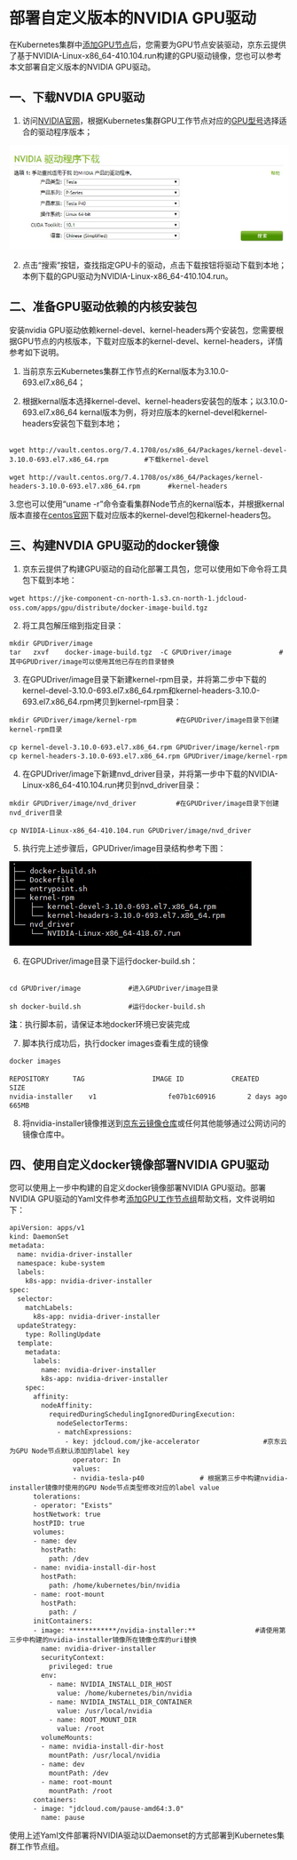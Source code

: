 
# 部署自定义版本的NVIDIA GPU驱动

在Kubernetes集群中[添加GPU节点](https://docs.jdcloud.com/cn/jcs-for-kubernetes/add-gpu)后，您需要为GPU节点安装驱动，京东云提供了基于NVIDIA-Linux-x86_64-410.104.run构建的GPU驱动镜像，您也可以参考本文部署自定义版本的NVIDIA GPU驱动。

 ## 一、下载NVDIA GPU驱动
 
 1. 访问[NVIDIA官网](https://www.nvidia.com/Download/index.aspx?lang=cn)，根据Kubernetes集群GPU工作节点对应的[GPU型号](https://docs.jdcloud.com/cn/virtual-machines/instance-type-family#user-content-6)选择适合的驱动程序版本；

 ![选择GPU驱动](../../../../image/Elastic-Compute/JCS-for-Kubernetes/GPUdriver.png)

 2. 点击“搜索”按钮，查找指定GPU卡的驱动，点击下载按钮将驱动下载到本地；本例下载的GPU驱动为NVIDIA-Linux-x86_64-410.104.run。

## 二、准备GPU驱动依赖的内核安装包

安装nvidia GPU驱动依赖kernel-devel、kernel-headers两个安装包，您需要根据GPU节点的内核版本，下载对应版本的kernel-devel、kernel-headers，详情参考如下说明。

1. 当前京东云Kubernetes集群工作节点的Kernal版本为3.10.0-693.el7.x86_64；

2. 根据kernal版本选择kernel-devel、kernel-headers安装包的版本；以3.10.0-693.el7.x86_64 kernal版本为例，将对应版本的kernel-devel和kernel-headers安装包下载到本地；

```

wget http://vault.centos.org/7.4.1708/os/x86_64/Packages/kernel-devel-3.10.0-693.el7.x86_64.rpm         #下载kernel-devel

wget http://vault.centos.org/7.4.1708/os/x86_64/Packages/kernel-headers-3.10.0-693.el7.x86_64.rpm       #kernel-headers

```

3.您也可以使用“uname -r”命令查看集群Node节点的kernal版本，并根据kernal版本直接在[centos官网](http://vault.centos.org/)下载对应版本的kernel-devel包和kernel-headers包。

## 三、构建NVDIA GPU驱动的docker镜像

1. 京东云提供了构建GPU驱动的自动化部署工具包，您可以使用如下命令将工具包下载到本地：

`
wget https://jke-component-cn-north-1.s3.cn-north-1.jdcloud-oss.com/apps/gpu/distribute/docker-image-build.tgz
`

2. 将工具包解压缩到指定目录：

```
mkdir GPUDriver/image
tar   zxvf    docker-image-build.tgz  -C GPUDriver/image            #其中GPUDriver/image可以使用其他已存在的目录替换

```

3. 在GPUDriver/image目录下新建kernel-rpm目录，并将第二步中下载的kernel-devel-3.10.0-693.el7.x86_64.rpm和kernel-headers-3.10.0-693.el7.x86_64.rpm拷贝到kernel-rpm目录：

```
mkdir GPUDriver/image/kernel-rpm          #在GPUDriver/image目录下创建kernel-rpm目录

cp kernel-devel-3.10.0-693.el7.x86_64.rpm GPUDriver/image/kernel-rpm            
cp kernel-headers-3.10.0-693.el7.x86_64.rpm GPUDriver/image/kernel-rpm
```

4. 在GPUDriver/image下新建nvd_driver目录，并将第一步中下载的NVIDIA-Linux-x86_64-410.104.run拷贝到nvd_driver目录：

```
mkdir GPUDriver/image/nvd_driver          #在GPUDriver/image目录下创建nvd_driver目录

cp NVIDIA-Linux-x86_64-410.104.run GPUDriver/image/nvd_driver      
```

5. 执行完上述步骤后，GPUDriver/image目录结构参考下图：

![目录结构参考](../../../../image/Elastic-Compute/JCS-for-Kubernetes/direxample.png)

6. 在GPUDriver/image目录下运行docker-build.sh：

```

cd GPUDriver/image            #进入GPUDriver/image目录

sh docker-build.sh            #运行docker-build.sh
```
**注**：执行脚本前，请保证本地docker环境已安装完成

7. 脚本执行成功后，执行docker images查看生成的镜像

```
docker images

REPOSITORY      TAG                 IMAGE ID            CREATED             SIZE
nvidia-installer    v1                  fe07b1c60916        2 days ago          665MB

```
8. 将nvidia-installer镜像推送到[京东云镜像仓库](https://docs.jdcloud.com/cn/container-registry/benefits)或任何其他能够通过公网访问的镜像仓库中。

## 四、使用自定义docker镜像部署NVIDIA GPU驱动

您可以使用上一步中构建的自定义docker镜像部署NVIDIA GPU驱动。部署NVIDIA GPU驱动的Yaml文件参考[添加GPU工作节点组](https://docs.jdcloud.com/cn/jcs-for-kubernetes/add-gpu)帮助文档，文件说明如下：

```
apiVersion: apps/v1
kind: DaemonSet
metadata:
  name: nvidia-driver-installer
  namespace: kube-system
  labels:
    k8s-app: nvidia-driver-installer
spec:
  selector:
    matchLabels:
      k8s-app: nvidia-driver-installer
  updateStrategy:
    type: RollingUpdate
  template:
    metadata:
      labels:
        name: nvidia-driver-installer
        k8s-app: nvidia-driver-installer
    spec:
      affinity:
        nodeAffinity:
          requiredDuringSchedulingIgnoredDuringExecution:
            nodeSelectorTerms: 
            - matchExpressions:
              - key: jdcloud.com/jke-accelerator                #京东云为GPU Node节点默认添加的label key
                operator: In
                values: 
                - nvidia-tesla-p40              # 根据第三步中构建nvidia-installer镜像时使用的GPU Node节点类型修改对应的label value
      tolerations:
      - operator: "Exists"
      hostNetwork: true
      hostPID: true
      volumes:
      - name: dev
        hostPath:
          path: /dev
      - name: nvidia-install-dir-host
        hostPath:
          path: /home/kubernetes/bin/nvidia
      - name: root-mount
        hostPath:
          path: /
      initContainers:
      - image: ************/nvidia-installer:**               #请使用第三步中构建的nvidia-installer镜像所在镜像仓库的uri替换 
        name: nvidia-driver-installer
        securityContext:
          privileged: true
        env:
          - name: NVIDIA_INSTALL_DIR_HOST
            value: /home/kubernetes/bin/nvidia
          - name: NVIDIA_INSTALL_DIR_CONTAINER
            value: /usr/local/nvidia
          - name: ROOT_MOUNT_DIR
            value: /root
        volumeMounts:
        - name: nvidia-install-dir-host
          mountPath: /usr/local/nvidia
        - name: dev
          mountPath: /dev
        - name: root-mount
          mountPath: /root
      containers:
      - image: "jdcloud.com/pause-amd64:3.0"
        name: pause
```

使用上述Yaml文件部署将NVIDIA驱动以Daemonset的方式部署到Kubernetes集群工作节点组。
